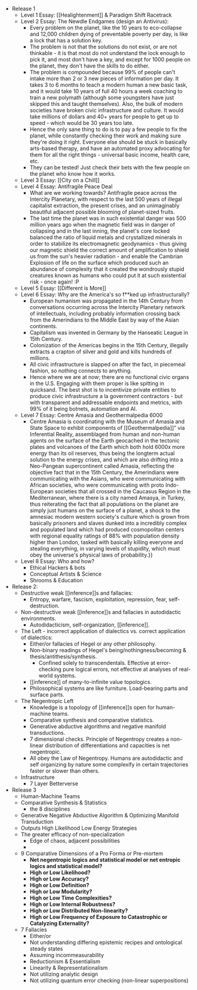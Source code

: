 - Release 1
	- Level 1 Essay: [[Healightenment]] & Paradigm Shift Racetrack
	- Level 2 Essay: The Newdle Endgames (design an Antivirus):
		- Every problem on the planet, like the 10 years to eco-collapse and 12,000 children dying of preventable poverty per day, is like a lock that has a solution key.
		- The problem is not that the solutions do not exist, or are not thinkable - it is that most do not understand the lock enough to pick it, and most don't have a key, and except for 1000 people on the planet, they don't have the skills to do either.
		- The problem is compounded because 99% of people can't intake more than 2 or 3 new pieces of information per day. It takes 3 to 6 months to teach a modern human a new basic task, and it would take 10 years of full 40 hours a week coaching to train a new polymath (although some youngsters have just skipped this and taught themselves). Also, the bulk of modern societies have broken civic infrastructure and culture. It would take millions of dollars and 40+ years for people to get up to speed - which would be 30 years too late.
		- Hence the only sane thing to do is to pay a few people to fix the planet, while constantly checking their work and making sure they're doing it right. Everyone else should be stuck in basically arts-based therapy, and have an automated proxy advocating for them for all the right things - universal basic income, health care, etc.
		- They can be tested! Just check their bets with the few people on the planet who know how it works.
	- Level 3 Essay: [[City on a Chill]]
	- Level 4 Essay: Antifragile Peace Deal
		- What are we working towards? Antifragile peace across the Intercity Planetary, with respect to the last 500 years of illegal capitalist extraction, the present crises, and an unimaginably beautiful adjacent possible blooming of planet-sized fruits.
		- The last time the planet was in such existential danger was 500 million years ago when the magnetic field was in danger of collapsing and in the last inning, the planet's core locked balanced the ratio of liquid metals and crystallized minerals in order to stabilize its electromagnetic geodynamics - thus giving our magnetic shield the correct amount of amplification to shield us from the sun's heavier radiation - and enable the Cambrian Explosion of life on the surface which produced such an abundance of complexity that it created the wondrously stupid creatures known as humans who could put it at such existential risk - once again! :P
	- Level 5 Essay: [[Different is More]]
	- Level 6 Essay: Why are the America's so f**ked up infrastructurally?
		- European humanism was propagated in the 14th Century from conversations occurring across the Intercity Planetary network of intellectuals, including probably information crossing back from the Amerindians to the Middle East by way of the Asian continents.
		- Capitalism was invented in Germany by the Hanseatic League in 15th Century.
		- Colonization of the Americas begins in the 15th Century, illegally extracts a crapton of silver and gold and kills hundreds of millions.
		- All civic infrastructure is slapped on after the fact, in piecemeal fashion, so nothing connects to anything.
		- Hence where we are at now; there are no functional civic organs in the U.S. Engaging with them proper is like spitting in quicksand. The best shot is to incentivize private entities to produce civic infrastructure a la government contractors - but with transparent and addressable endpoints and metrics, with 99% of it being botnets, automation and AI.
	- Level 7 Essay: Centre Amasia and Geothermalpedia 6000
		- Centre Amasia is coordinating with the Museum of Amasia and State Space to exhibit components of [[Geothermalpedia]]” via Inferential Reality, assemblaged from human and non-human agents on the surface of the Earth geocached in the tectonic plates and volcanoes of the Earth which both hold 6000x more energy than its oil reserves, thus being the longterm actual solution to the energy crises, and which are also drifting into a Neo-Pangean supercontinent called Amasia, reflecting the objective fact that in the 15th Century, the Amerindians were communicating with the Asians, who were communicating with African societies, who were communicating with proto Indo-European societies that all crossed in the Caucasus Region in the Mediterranean, where there is a city named Amasya, in Turkey, thus reiterating the fact that all populations on the planet are simply just humans on the surface of a planet, a shock to the amnesiac modern western society's culture which is grown from basically prisoners and slaves dunked into a incredibly complex and populated land which had produced cosmopolitan centers with regional equality ratings of 88% with population density higher than London, tasked with basically killing everyone and stealing everything, in varying levels of stupidity, which must obey the universe's physical laws of probability.}}
	- Level 8 Essay: Who and how?
		- Ethical Hackers & bots
		- Conceptual Artists & Science
		- Shrooms & Education
- Release 2:
	- Destructive weak [[inference]]s and fallacies:
		- Entropy, warfare, fascism, exploitation, repression, fear, self-destruction.
	- Non-destructive weak [[inference]]s and fallacies in autodidactic environments.
		- Autodidacticism, self-organization, [[inference]].
	- The Left - incorrect application of dialectics vs. correct application of dialectics:
		- Either/or fallacies of Hegel or any other philosophy.
		- Non-binary readings of Hegel's being/nothingness/becoming & thesis/antithesis/synthesis.
			- Confined solely to transcendentals. Effective at error-checking pure logical errors, not effective at analyses of real-world systems.
		- [[inference]] of many-to-infinite value topologics.
		- Philosophical systems are like furniture. Load-bearing parts and surface parts.
	- The Negentropic Left
		- Knowledge is a topology of [[inference]]s open for human-machine teams.
		- Comparative synthesis and comparative statistics.
		- Generative abductive algorithms and negative manifold transductions.
		- 7 dimensional checks. Principle of Negentropy creates a non-linear distribution of differentiations and capacities is net negentropic.
		- All obey the Law of Negentropy. Humans are autodidactic and self organizing by nature some complexify in certain trajectories faster or slower than others.
	- Infrastructure
		- 7 Layer Betterverse
- Release 3
	- Human-Machine Teams
	- Comparative Synthesis & Statistics
		- the 8 disciplines
	- Generative Negative Abductive Algorithm & Optimizing Manifold Transduction
	- Outputs High Likelihood Low Energy Strategies
	- The greater efficacy of non-specialization
		- Edge of chaos, adjacent possibilities
		-
	- 9 Comparative Dimensions of a Pro Forma or Pre-mortem
		- **Net negentropic logics and statistical model or net entropic logics and statistical model?**
		- **High or Low Likelihood?**
		- **High or Low Accuracy?**
		- **High or Low Definition?**
		- **High or Low Modularity?**
		- **High or Low Time Complexities?**
		- **High or Low Internal Robustness?**
		- **High or Low Distributed Non-linearity?**
		- **High or Low Frequency of Exposure to Catastrophic or Catalyzing Externality?**
	- 7 Fallacies
		- Either/or
		- Not understanding differing epistemic recipes and ontological steady states
		- Assuming incommeasurability
		- Reductionism & Essentialism
		- Linearity & Representationalism
		- Not utilizing analytic design
		- Not utilizing quantum error checking (non-linear superpositions)